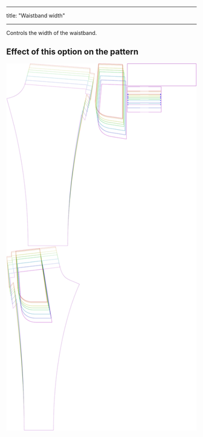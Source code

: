 - - -
title: "Waistband width"
- - -


Controls the width of the waistband.

## Effect of this option on the pattern

![This image shows the effect of this option by superimposing several variants that have a different value for this option](paco_waistbandwidth_sample.svg "Effect of this option on the pattern")
